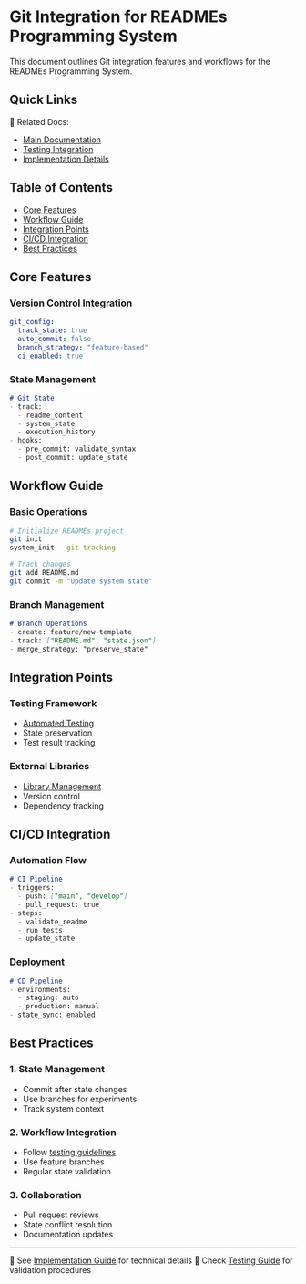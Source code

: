 # Git Integration for READMEs Programming System

This document outlines Git integration features and workflows for the READMEs Programming System.

## Quick Links
📘 Related Docs:
- [Main Documentation](Rdm_documentation.md)
- [Testing Integration](Rdm_testing.md#automated-testing)
- [Implementation Details](Rdm_implementation.md#version-control)

## Table of Contents
- [Core Features](#core-features)
- [Workflow Guide](#workflow-guide)
- [Integration Points](#integration-points)
- [CI/CD Integration](#cicd-integration)
- [Best Practices](#best-practices)

## Core Features

### Version Control Integration
```yaml
git_config:
  track_state: true
  auto_commit: false
  branch_strategy: "feature-based"
  ci_enabled: true
```

### State Management
```markdown
# Git State
- track:
  - readme_content
  - system_state
  - execution_history
- hooks:
  - pre_commit: validate_syntax
  - post_commit: update_state
```

## Workflow Guide

### Basic Operations
```sh
# Initialize READMEs project
git init
system_init --git-tracking

# Track changes
git add README.md
git commit -m "Update system state"
```

### Branch Management
```markdown
# Branch Operations
- create: feature/new-template
- track: ["README.md", "state.json"]
- merge_strategy: "preserve_state"
```

## Integration Points

### Testing Framework
- [Automated Testing](Rdm_testing.md#automated-testing)
- State preservation
- Test result tracking

### External Libraries
- [Library Management](Rdm_external_libraries.md)
- Version control
- Dependency tracking

## CI/CD Integration

### Automation Flow
```markdown
# CI Pipeline
- triggers:
  - push: ["main", "develop"]
  - pull_request: true
- steps:
  - validate_readme
  - run_tests
  - update_state
```

### Deployment
```markdown
# CD Pipeline
- environments:
  - staging: auto
  - production: manual
- state_sync: enabled
```

## Best Practices

### 1. State Management
- Commit after state changes
- Use branches for experiments
- Track system context

### 2. Workflow Integration
- Follow [testing guidelines](Rdm_testing.md#best-practices)
- Use feature branches
- Regular state validation

### 3. Collaboration
- Pull request reviews
- State conflict resolution
- Documentation updates

---
📝 See [Implementation Guide](Rdm_implementation.md) for technical details
🧪 Check [Testing Guide](Rdm_testing.md) for validation procedures
